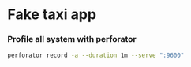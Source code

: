 # Fake taxi app 

### Profile all system with perforator

```bash
perforator record -a --duration 1m --serve ":9600"
```